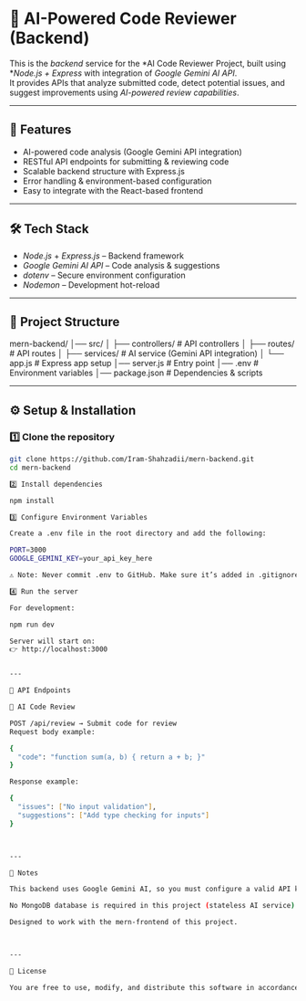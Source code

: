 # 🤖 AI-Powered Code Reviewer (Backend)

This is the *backend* service for the *AI Code Reviewer Project, built using **Node.js + Express* with integration of *Google Gemini AI API*.  
It provides APIs that analyze submitted code, detect potential issues, and suggest improvements using *AI-powered review capabilities*.  

---

## 🚀 Features
- AI-powered code analysis (Google Gemini API integration)
- RESTful API endpoints for submitting & reviewing code
- Scalable backend structure with Express.js
- Error handling & environment-based configuration
- Easy to integrate with the React-based frontend

---

## 🛠️ Tech Stack
- *Node.js* + *Express.js* – Backend framework  
- *Google Gemini AI API* – Code analysis & suggestions  
- *dotenv* – Secure environment configuration  
- *Nodemon* – Development hot-reload  

---

## 📂 Project Structure

mern-backend/ │── src/ │   ├── controllers/    # API controllers │   ├── routes/         # API routes │   ├── services/       # AI service (Gemini API integration) │   └── app.js          # Express app setup │── server.js           # Entry point │── .env                # Environment variables │── package.json        # Dependencies & scripts

---

## ⚙️ Setup & Installation

### 1️⃣ Clone the repository
```bash
git clone https://github.com/Iram-Shahzadii/mern-backend.git
cd mern-backend

2️⃣ Install dependencies

npm install

3️⃣ Configure Environment Variables

Create a .env file in the root directory and add the following:

PORT=3000
GOOGLE_GEMINI_KEY=your_api_key_here

⚠️ Note: Never commit .env to GitHub. Make sure it’s added in .gitignore.

4️⃣ Run the server

For development:

npm run dev

Server will start on:
👉 http://localhost:3000


---

📡 API Endpoints

🔹 AI Code Review

POST /api/review → Submit code for review
Request body example:

{
  "code": "function sum(a, b) { return a + b; }"
}

Response example:

{
  "issues": ["No input validation"],
  "suggestions": ["Add type checking for inputs"]
}



---

📌 Notes

This backend uses Google Gemini AI, so you must configure a valid API key in .env.

No MongoDB database is required in this project (stateless AI service).

Designed to work with the mern-frontend of this project.



---

📜 License

You are free to use, modify, and distribute this software in accordance with the terms of the license.
